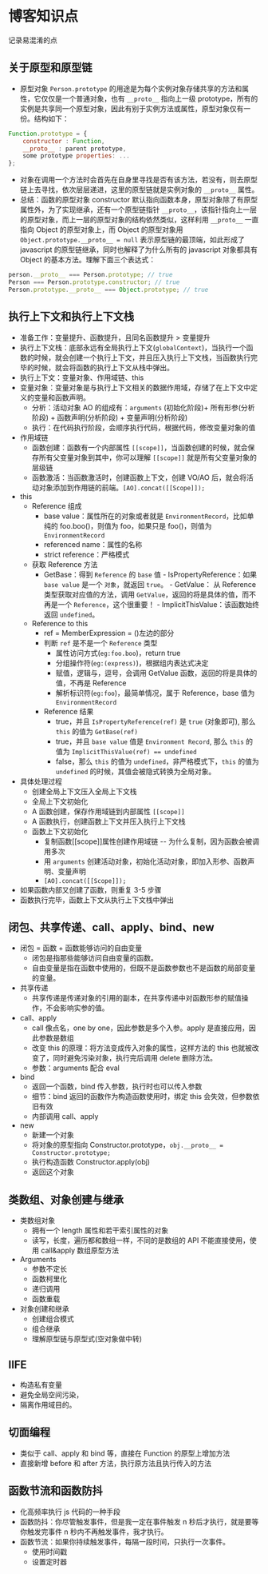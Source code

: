 # 博客知识点

记录易混淆的点

## 关于原型和原型链

* 原型对象 `Person.prototype` 的用途是为每个实例对象存储共享的方法和属性，它仅仅是一个普通对象，也有 `__proto__` 指向上一级 prototype，所有的实例是共享同一个原型对象，因此有别于实例方法或属性，原型对象仅有一份。结构如下：

```js
Function.prototype = {
    constructor : Function,
    __proto__ : parent prototype,
    some prototype properties: ...
};
```

* 对象在调用一个方法时会首先在自身里寻找是否有该方法，若没有，则去原型链上去寻找，依次层层递进，这里的原型链就是实例对象的 `__proto__` 属性。
* 总结：函数的原型对象 constructor 默认指向函数本身，原型对象除了有原型属性外，为了实现继承，还有一个原型链指针 `__proto__`，该指针指向上一层的原型对象，而上一层的原型对象的结构依然类似，这样利用 `__proto__` 一直指向 Object 的原型对象上，而 Object 的原型对象用 `Object.prototype.__proto__ = null` 表示原型链的最顶端，如此形成了 javascript 的原型链继承，同时也解释了为什么所有的 javascript 对象都具有 Object 的基本方法。理解下面三个表达式：

```js
person.__proto__ === Person.prototype; // true
Person === Person.prototype.constructor; // true
Person.prototype.__proto__ === Object.prototype; // true
```

## 执行上下文和执行上下文栈

* 准备工作：变量提升、函数提升，且同名函数提升 > 变量提升
* 执行上下文栈：底部永远有全局执行上下文(`globalContext`)，当执行一个函数的时候，就会创建一个执行上下文，并且压入执行上下文栈，当函数执行完毕的时候，就会将函数的执行上下文从栈中弹出。
* 执行上下文：变量对象、作用域链、this
* 变量对象：变量对象是与执行上下文相关的数据作用域，存储了在上下文中定义的变量和函数声明。
  * 分析：活动对象 AO 的组成有：`arguments` (初始化阶段)+ 所有形参(分析阶段) + 函数声明(分析阶段) + 变量声明(分析阶段)
  * 执行：在代码执行阶段，会顺序执行代码，根据代码，修改变量对象的值
* 作用域链
  * 函数创建：函数有一个内部属性 `[[scope]]`，当函数创建的时候，就会保存所有父变量对象到其中，你可以理解 `[[scope]]` 就是所有父变量对象的层级链
  * 函数激活：当函数激活时，创建函数上下文，创建 VO/AO 后，就会将活动对象添加到作用链的前端。`[AO].concat([[Scope]]);`
* this
  * Reference 组成
    * base value：属性所在的对象或者就是 `EnvironmentRecord`，比如单纯的 foo.boo()，则值为 foo，如果只是 foo()，则值为 `EnvironmentRecord`
    * referenced name：属性的名称
    * strict reference：严格模式
  * 获取 Reference 方法
    * GetBase：得到 `Reference` 的 `base` 值 - IsPropertyReference：如果 `base value` 是一个 `对象`，就返回 `true`。 - GetValue： 从 Reference 类型获取对应值的方法，调用 `GetValue`，返回的将是具体的值，而不再是一个 `Reference`，这个很重要！ - ImplicitThisValue：该函数始终返回 `undefined`。
  * Reference to this
    * ref = MemberExpression = ()左边的部分
    * 判断 `ref` 是不是一个 `Reference` 类型
      * 属性访问方式(`eg:foo.boo`)，return true
      * 分组操作符(`eg:(express)`)，根据组内表达式决定
      * 赋值，逻辑与，逗号，会调用 GetValue 函数，返回的将是具体的值，不再是 Reference
      * 解析标识符(`eg:foo`)，最简单情况，属于 Reference，base 值为 `EnvironmentRecord`
    * Reference 结果
      * true，并且 `IsPropertyReference(ref)` 是 `true` (对象即可), 那么 `this` 的值为 `GetBase(ref)`
      * true，并且 `base value` 值是 `Environment Record`, 那么 `this` 的值为 `ImplicitThisValue(ref) == undefined`
      * false，那么 `this` 的值为 `undefined`，非严格模式下，`this` 的值为 `undefined` 的时候，其值会被隐式转换为全局对象。
* 具体处理过程
  * 创建全局上下文压入全局上下文栈
  * 全局上下文初始化
  * A 函数创建，保存作用域链到内部属性 `[[scope]]`
  * A 函数执行，创建函数上下文并压入执行上下文栈
  * 函数上下文初始化
    * 复制函数[[scope]]属性创建作用域链 -- 为什么复制，因为函数会被调用多次
    * 用 `arguments` 创建活动对象，初始化活动对象，即加入形参、函数声明、变量声明
    * `[AO].concat([[Scope]]);`
* 如果函数内部又创建了函数，则重复 3-5 步骤
* 函数执行完毕，函数上下文从执行上下文栈中弹出

## 闭包、共享传递、call、apply、bind、new

* 闭包 = 函数 + 函数能够访问的自由变量
  * 闭包是指那些能够访问自由变量的函数。
  * 自由变量是指在函数中使用的，但既不是函数参数也不是函数的局部变量的变量。
* 共享传递
  * 共享传递是传递对象的引用的副本，在共享传递中对函数形参的赋值操作，不会影响实参的值。
* call、apply
  * call 像点名，one by one，因此参数是多个入参。apply 是直接应用，因此参数是数组
  * 改变 this 的原理：将方法变成传入对象的属性，这样方法的 this 也就被改变了，同时避免污染对象，执行完后调用 delete 删除方法。
  * 参数：arguments 配合 eval
* bind
  * 返回一个函数，bind 传入参数，执行时也可以传入参数
  * 细节：bind 返回的函数作为构造函数使用时，绑定 this 会失效，但参数依旧有效
  * 内部调用 call、apply
* new
  * 新建一个对象
  * 将对象的原型指向 Constructor.prototype，`obj.__proto__ = Constructor.prototype;`
  * 执行构造函数 Constructor.apply(obj)
  * 返回这个对象

## 类数组、对象创建与继承

* 类数组对象
  * 拥有一个 length 属性和若干索引属性的对象
  * 读写，长度，遍历都和数组一样，不同的是数组的 API 不能直接使用，使用 call&apply 数组原型方法
* Arguments
  * 参数不定长
  * 函数柯里化
  * 递归调用
  * 函数重载
* 对象创建和继承
  * 创建组合模式
  * 组合继承
  * 理解原型链与原型式(空对象做中转)

## IIFE

* 构造私有变量
* 避免全局空间污染，
* 隔离作用域目的。

## 切面编程

* 类似于 call、apply 和 bind 等，直接在 Function 的原型上增加方法
* 直接新增 before 和 after 方法，执行原方法且执行传入的方法

## 函数节流和函数防抖

* 化高频率执行 js 代码的一种手段
* 函数防抖：你尽管触发事件，但是我一定在事件触发 n 秒后才执行，就是要等你触发完事件 n 秒内不再触发事件，我才执行。
* 函数节流：如果你持续触发事件，每隔一段时间，只执行一次事件。
  * 使用时间戳
  * 设置定时器
